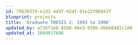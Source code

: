 ```yaml
---
id: 79839379-e1d2-4ddf-92df-01e22f068537
blueprint: projects
title: 'Graduate THESIS 2: 1993 to 2000'
updated_by: a726f1e0-85b0-48e3-939b-db6b8482c1d0
updated_at: 1664037606
---
```

